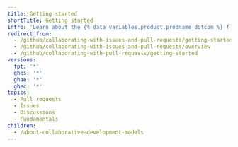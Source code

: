 ```yaml
---
title: Getting started
shortTitle: Getting started
intro: 'Learn about the {% data variables.product.prodname_dotcom %} flow and different ways to collaborate on and discuss your projects.'
redirect_from:
  - /github/collaborating-with-issues-and-pull-requests/getting-started
  - /github/collaborating-with-issues-and-pull-requests/overview
  - /github/collaborating-with-pull-requests/getting-started
versions:
  fpt: '*'
  ghes: '*'
  ghae: '*'
  ghec: '*'
topics:
  - Pull requests
  - Issues
  - Discussions
  - Fundamentals
children:
  - /about-collaborative-development-models
---
```

